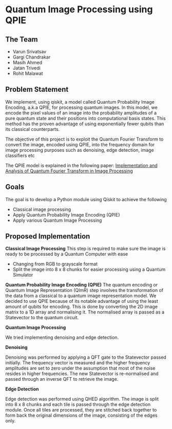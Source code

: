 # Quantum Image Processing using QPIE
## The Team

- Varun Srivatsav 
- Gargi Chandrakar
- Masih Ahmed
- Jatan Trivedi
- Rohit Malawat

## Problem Statement

We implement, using qiskit, a model called Quantum Probability Image Encoding, a.k.a QPIE, for processing quantum images. In this model, we encode the pixel values of an image into the probability amplitudes of a pure quantum state and their positions into computational basis states. This method has the proven advantage of using exponentially fewer qubits than its classical counterparts.

The objective of this project is to exploit the Quantum Fourier Transform to convert the image, encoded using QPIE, into the frequency domain for image processing purposes such as denoising, edge detection, image classifiers etc

The QPIE model is explained in the following paper: [Implementation and Analysis of Quantum Fourier Transform in Image Processing](https://www.researchgate.net/publication/331674710_Implementation_and_Analysis_of_Quantum_Fourier_Transform_in_Image_Processing)


## Goals
The goal is to develop a Python module using Qiskit to achieve the following

- Classical image processing
- Apply Quantum Probability Image Encoding (QPIE)
- Apply various Quantum Image Processing 



## Proposed Implementation

**Classical Image Processing**
This step is required to make sure the image is ready to be processed by a Quantum Computer with ease
- Changing from RGB to grayscale format
- Split the image into 8 x 8 chunks for easier processing using a Quantum Simulator

**Quantum Probability Image Encoding (QPIE)**
The quantum encoding or Quantum Image Representation (QImR) step involves the transformation of the data from a classical to a quantum image representation model. We decided to use QPIE because of its notable advantage of using the least amount of qubits for encoding.
This is done by converting the 2D image matrix to a 1D array and normalising it. The normalised array is passed as a Statevector to the quantum circuit.

**Quantum Image Processing**

We tried implementing denoising and edge detection. 

**Denoising**

Denoising was performed by applying a QFT gate to the Statevector passed initially. The frequency vector is measured and the higher frequency amplitudes are set to zero under the assumption that most of the noise resides in higher frequencies. The new Statevector is re-normalised and passed through an inverse QFT to retrieve the image.

**Edge Detection**

Edge detection was performed using QHED algorithm. The image is split into 8 x 8 chunks and each tile is passed through the edge detection module. Once all tiles are processed, they are stitched back together to form back the original dimensions of the image, consisting of the edges only.  


